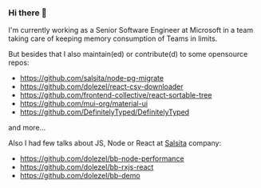 ### Hi there 👋

I'm currently working as a Senior Software Engineer at Microsoft in a team taking care of keeping memory consumption of Teams in limits.

But besides that I also maintain(ed) or contribute(d) to some opensource repos:

* https://github.com/salsita/node-pg-migrate
* https://github.com/dolezel/react-csv-downloader
* https://github.com/frontend-collective/react-sortable-tree
* https://github.com/mui-org/material-ui
* https://github.com/DefinitelyTyped/DefinitelyTyped

and more...

Also I had few talks about JS, Node or React at [Salsita](https://www.salsitasoft.com/) company:

* https://github.com/dolezel/bb-node-performance
* https://github.com/dolezel/bb-rxjs-react
* https://github.com/dolezel/bb-demo



<!--
**dolezel/dolezel** is a ✨ _special_ ✨ repository because its `README.md` (this file) appears on your GitHub profile.

Here are some ideas to get you started:

- 🔭 I’m currently working on ...
- 🌱 I’m currently learning ...
- 👯 I’m looking to collaborate on ...
- 🤔 I’m looking for help with ...
- 💬 Ask me about ...
- 📫 How to reach me: ...
- 😄 Pronouns: ...
- ⚡ Fun fact: ...
-->
